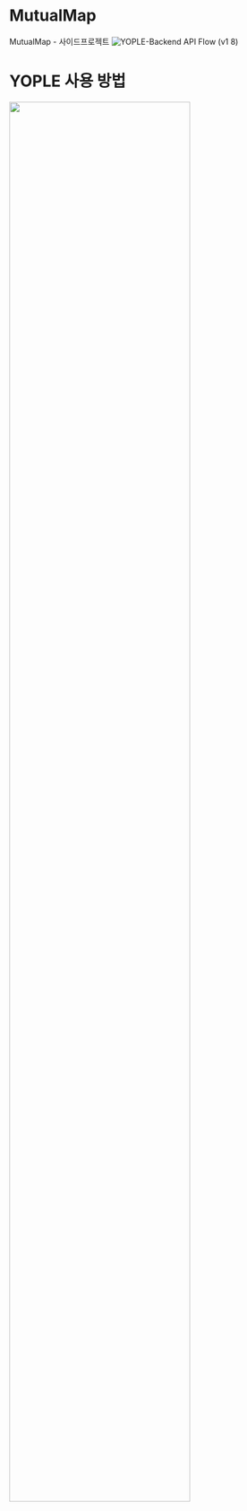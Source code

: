 # MutualMap
MutualMap - 사이드프로젝트
![YOPLE-Backend API Flow (v1 8)](https://user-images.githubusercontent.com/46863381/166635329-170c1003-0707-4e9d-8339-4a67791217ff.png)






# YOPLE 사용 방법
<img width="80%" src="https://drive.google.com/file/d/1sQ15tWJNftf9jAqP4dor0stXbJdJ8Rls/view"/>
